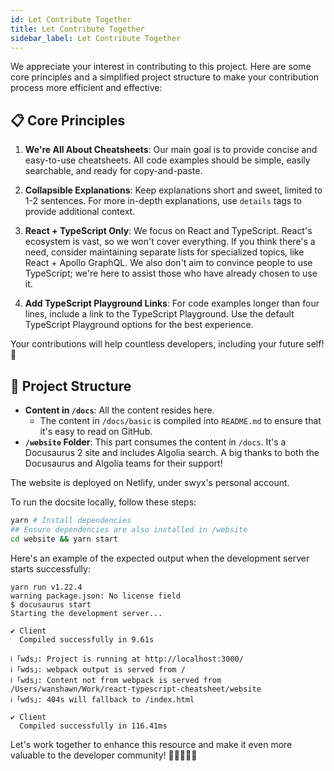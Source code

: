 ```yaml
---
id: Let Contribute Together
title: Let Contribute Together
sidebar_label: Let Contribute Together
---
```


We appreciate your interest in contributing to this project. Here are some core principles and a simplified project structure to make your contribution process more efficient and effective:

## 📋 Core Principles

1. **We're All About Cheatsheets**: Our main goal is to provide concise and easy-to-use cheatsheets. All code examples should be simple, easily searchable, and ready for copy-and-paste.

2. **Collapsible Explanations**: Keep explanations short and sweet, limited to 1-2 sentences. For more in-depth explanations, use `details` tags to provide additional context.

3. **React + TypeScript Only**: We focus on React and TypeScript. React's ecosystem is vast, so we won't cover everything. If you think there's a need, consider maintaining separate lists for specialized topics, like React + Apollo GraphQL. We also don't aim to convince people to use TypeScript; we're here to assist those who have already chosen to use it.

4. **Add TypeScript Playground Links**: For code examples longer than four lines, include a link to the TypeScript Playground. Use the default TypeScript Playground options for the best experience.

Your contributions will help countless developers, including your future self! 🙌

## 📁 Project Structure

- **Content in `/docs`**: All the content resides here.
  - The content in `/docs/basic` is compiled into `README.md` to ensure that it's easy to read on GitHub.
- **`/website` Folder**: This part consumes the content in `/docs`. It's a Docusaurus 2 site and includes Algolia search. A big thanks to both the Docusaurus and Algolia teams for their support!

The website is deployed on Netlify, under swyx's personal account.

To run the docsite locally, follow these steps:

```bash
yarn # Install dependencies
## Ensure dependencies are also installed in /website
cd website && yarn start
```

Here's an example of the expected output when the development server starts successfully:

```
yarn run v1.22.4
warning package.json: No license field
$ docusaurus start
Starting the development server...

✔ Client
  Compiled successfully in 9.61s

ℹ ｢wds｣: Project is running at http://localhost:3000/
ℹ ｢wds｣: webpack output is served from /
ℹ ｢wds｣: Content not from webpack is served from /Users/wanshawn/Work/react-typescript-cheatsheet/website
ℹ ｢wds｣: 404s will fallback to /index.html

✔ Client
  Compiled successfully in 116.41ms
```

Let's work together to enhance this resource and make it even more valuable to the developer community! 🌟👩‍💻👨‍💻

